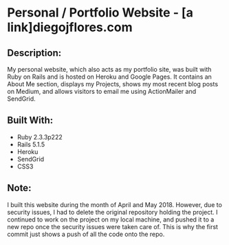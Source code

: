 # Personal / Portfolio Website - [a link]diegojflores.com

## Description:

My personal website, which also acts as my portfolio site, was built with Ruby on Rails and is hosted on Heroku and Google Pages. It contains an About Me section, displays my Projects, shows my most recent blog posts on Medium, and allows visitors to email me using ActionMailer and SendGrid.

## Built With:

* Ruby 2.3.3p222
* Rails 5.1.5
* Heroku
* SendGrid
* CSS3

## Note:

I built this website during the month of April and May 2018. However, due to security issues, I had to delete the original repository holding the project. I continued to work on the project on my local machine, and pushed it to a new repo once the security issues were taken care of. This is why the first commit just shows a push of all the code onto the repo.
